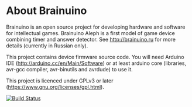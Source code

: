 About Brainuino
===============

Brainuino is an open source project for developing hardware and software
for intellectual games. Brainuino Aleph is a first model of game device
combining timer and answer detector. See http://brainuino.ru for more details
(currently in Russian only).

This project contains device firmware source code. You will need Arduino IDE
(http://arduino.cc/en/Main/Software) or at least arduino core (libraries,
avr-gcc compiler, avr-binutils and avrdude) to use it.

This project is licenced under GPLv3 or later
(https://www.gnu.org/licenses/gpl.html).

[![Build Status](https://semaphoreapp.com/api/v1/projects/fe0bf7f9-640a-467c-8216-86c3a60b5d56/298769/badge.png)](https://semaphoreapp.com/bizdelnick/brainuino)

